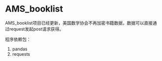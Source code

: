 # AMS_booklist

AMS_booklist项目已经更新，美国数学协会不再加密书籍数据，数据可以直接通过request发起post请求获得。

程序依赖包：
1. pandas
2. requests